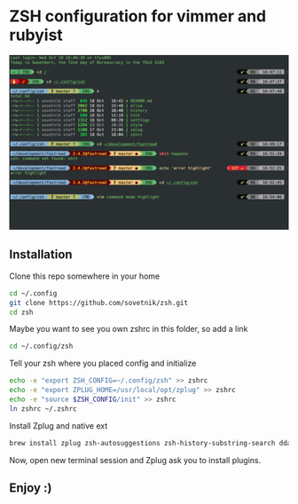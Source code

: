 # ZSH configuration for vimmer and rubyist

<img src="./ScreenShot.png" />

## Installation

Clone this repo somewhere in your home

``` sh
cd ~/.config
git clone https://github.com/sovetnik/zsh.git
cd zsh
```

Maybe you want to see you own zshrc in this folder, so add a link

``` sh
cd ~/.config/zsh
```

Tell your zsh where you placed config and initialize

``` sh
echo -e "export ZSH_CONFIG=~/.config/zsh" >> zshrc
echo -e "export ZPLUG_HOME=/usr/local/opt/zplug" >> zshrc
echo -e "source $ZSH_CONFIG/init" >> zshrc
ln zshrc ~/.zshrc
```

Install Zplug and native ext

``` sh
brew install zplug zsh-autosuggestions zsh-history-substring-search ddate
```

Now, open new terminal session and Zplug ask you to install plugins.

## Enjoy :)
